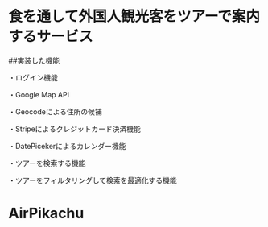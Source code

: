 # 食を通して外国人観光客をツアーで案内するサービス

##実装した機能


・ログイン機能

・Google Map API

・Geocodeによる住所の候補


・Stripeによるクレジットカード決済機能


・DatePicekerによるカレンダー機能


・ツアーを検索する機能


・ツアーをフィルタリングして検索を最適化する機能

# AirPikachu
